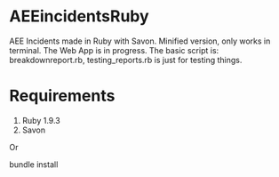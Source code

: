 AEEincidentsRuby
================

AEE Incidents made in Ruby with Savon. Minified version, only works in terminal. The Web App is in progress.
The basic script is: breakdownreport.rb, testing_reports.rb is just for testing things.

Requirements
============

1. Ruby 1.9.3
2. Savon

Or

bundle install


